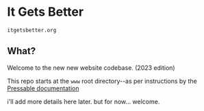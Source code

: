 # It Gets Better

`itgetsbetter.org`
## What?

Welcome to the new new website codebase. (2023 edition)

This repo starts at the `www` root directory--as per instructions by the  [Pressable documentation](https://pressable.com/knowledgebase/how-deploy-to-your-sites-using-git/)

i'll add more details here later. but for now... welcome.